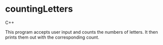 # countingLetters
C++

This program accepts user input and counts the numbers of letters. It then prints them out with the corresponding count.
